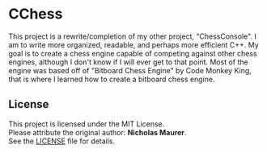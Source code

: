 # CChess
This project is a rewrite/completion of my other project, "ChessConsole". I am to write more organized, readable, and perhaps more efficient C++. My goal is to create a chess engine capable of competing against other chess engines, although I don't know if I will ever get to that point. Most of the engine was based off of "Bitboard Chess Engine" by Code Monkey King, that is where I learned how to create a bitboard chess engine. 



## License
This project is licensed under the MIT License.  
Please attribute the original author: **Nicholas Maurer**.  
See the [LICENSE](./LICENSE) file for details.
